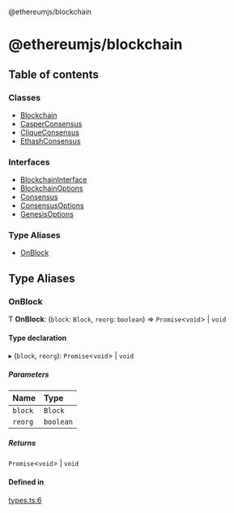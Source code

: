 @ethereumjs/blockchain

# @ethereumjs/blockchain

## Table of contents

### Classes

- [Blockchain](classes/Blockchain.md)
- [CasperConsensus](classes/CasperConsensus.md)
- [CliqueConsensus](classes/CliqueConsensus.md)
- [EthashConsensus](classes/EthashConsensus.md)

### Interfaces

- [BlockchainInterface](interfaces/BlockchainInterface.md)
- [BlockchainOptions](interfaces/BlockchainOptions.md)
- [Consensus](interfaces/Consensus.md)
- [ConsensusOptions](interfaces/ConsensusOptions.md)
- [GenesisOptions](interfaces/GenesisOptions.md)

### Type Aliases

- [OnBlock](README.md#onblock)

## Type Aliases

### OnBlock

Ƭ **OnBlock**: (`block`: `Block`, `reorg`: `boolean`) => `Promise`<`void`\> \| `void`

#### Type declaration

▸ (`block`, `reorg`): `Promise`<`void`\> \| `void`

##### Parameters

| Name | Type |
| :------ | :------ |
| `block` | `Block` |
| `reorg` | `boolean` |

##### Returns

`Promise`<`void`\> \| `void`

#### Defined in

[types.ts:6](https://github.com/ethereumjs/ethereumjs-monorepo/blob/master/packages/blockchain/src/types.ts#L6)

